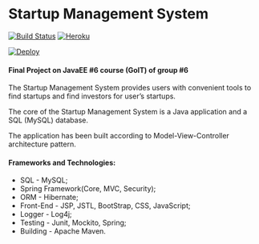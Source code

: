 # Startup Management System

[![Build Status](https://travis-ci.org/ArturRoze/StartupManagementSystem.svg?branch=master)](https://travis-ci.org/ArturRoze/StartupManagementSystem)
[![Heroku](http://heroku-badge.herokuapp.com/?app=startup-management-system&svg=1&root=index.jsp)](https://startup-management-system.herokuapp.com/)

[![Deploy](https://www.herokucdn.com/deploy/button.svg)](https://heroku.com/deploy?template=https://github.com/ArturRoze/StartupManagementSystem/tree/master)

#### Final Project on JavaEE #6 course (GoIT) of group #6

The Startup Management System provides users with convenient tools to find startups 
and find investors for user’s startups.

The core of the Startup Management System is a Java application and a SQL (MySQL) database. 

The application has been built according to Model-View-Controller architecture pattern.
 
#### Frameworks and Technologies: 
 - SQL - MySQL; 
 - Spring Framework(Core, MVC, Security); 
 - ORM - Hibernate; 
 - Front-End - JSP, JSTL, BootStrap, CSS, JavaScript; 
 - Logger - Log4j; 
 - Testing - Junit, Mockito, Spring; 
 - Building - Apache Maven.

